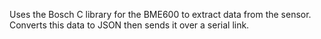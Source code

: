 Uses the Bosch C library for the BME600 to extract data from the sensor. Converts this data to JSON then sends it over a serial link.